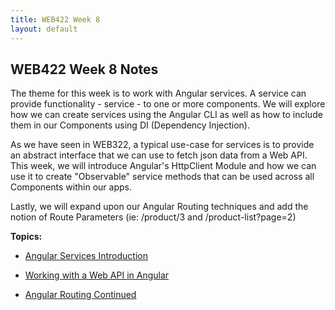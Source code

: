 ```yaml
---
title: WEB422 Week 8
layout: default
---
```


## WEB422 Week 8 Notes

The theme for this week is to work with Angular services. A service can provide functionality - service - to one or more components.  We will explore how we can create services using the Angular CLI as well as how to include them in our Components using DI (Dependency Injection).  

As we have seen in WEB322, a typical use-case for services is to provide an abstract interface that we can use to fetch json data from a Web API.  This week, we will introduce Angular's HttpClient Module and how we can use it to create "Observable" service methods that can be used across all Components within our apps.

Lastly, we will expand upon our Angular Routing techniques and add the notion of Route Parameters (ie: /product/3 and /product-list?page=2)

**Topics:**

* [Angular Services Introduction](angular-service-intro)

* [Working with a Web API in Angular](angular-web-api)

* [Angular Routing Continued](angular-routing-contd)

<br>
